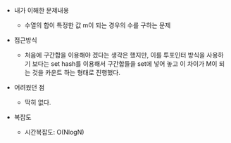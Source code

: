 - 내가 이해한 문제내용
	- 수열의 합이 특정한 값 m이 되는 경우의 수를 구하는 문제


- 접근방식 
	- 처음에 구간합을 이용해야 겠다는 생각은 했지만, 이를 투포인터 방식을 사용하기 보다는 
	  set hash를 이용해서 구간합들을 set에 넣어 놓고 이 차이가 M이 되는 것을 카운트 하는 형태로 진행했다.

- 어려웠던 점
    - 딱히 없다.

- 복잡도
	- 시간복잡도: O(NlogN)